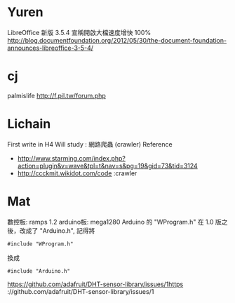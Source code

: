 # Yuren

LibreOffice 新版 3.5.4 宣稱開啟大檔速度增快 100%
<http://blog.documentfoundation.org/2012/05/30/the-document-foundation-announces-libreoffice-3-5-4/>  

# cj

palmislife 
<http://f.pil.tw/forum.php>  

# Lichain

First write in H4
Will study : 網路爬蟲 (crawler) 
Reference
- <http://www.starming.com/index.php?action=plugin&v=wave&tpl=t&nav=s&pg=19&gid=73&tid=3124>  
- <http://ccckmit.wikidot.com/code>  :crawler

# Mat

數控板: ramps 1.2
arduino板: mega1280
Arduino 的 "WProgram.h" 在 1.0 版之後，改成了 "Arduino.h", 記得將

    #include "WProgram.h"

換成

    #include "Arduino.h"

  
<https://github.com/adafruit/DHT-sensor-library/issues/1https>  ://github.com/adafruit/DHT-sensor-library/issues/1